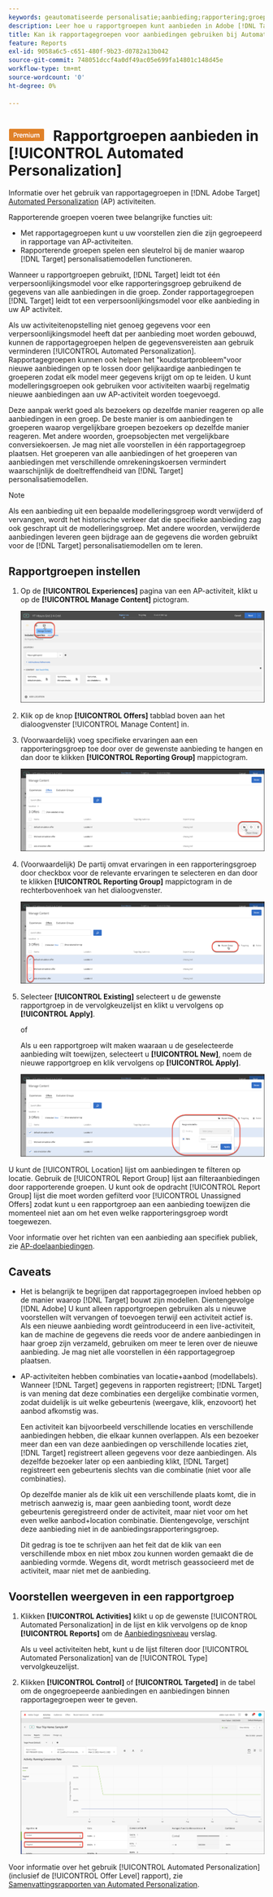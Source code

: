```yaml
---
keywords: geautomatiseerde personalisatie;aanbieding;rapportering;groep;rapporteringsgroep;ap
description: Leer hoe u rapportgroepen kunt aanbieden in Adobe [!DNL Target] [!UICONTROL Automated Personalization] activiteiten.
title: Kan ik rapportagegroepen voor aanbiedingen gebruiken bij Automated Personalization-activiteiten?
feature: Reports
exl-id: 9058a6c5-c651-480f-9b23-d0782a13b042
source-git-commit: 748051dccf4a0df49ac05e699fa14801c148d45e
workflow-type: tm+mt
source-wordcount: '0'
ht-degree: 0%

---
```


# ![PREMIUM](/help/main/assets/premium.png) Rapportgroepen aanbieden in [!UICONTROL Automated Personalization]

Informatie over het gebruik van rapportagegroepen in [!DNL Adobe Target] [Automated Personalization](/help/main/c-activities/t-automated-personalization/automated-personalization.md) (AP) activiteiten.

Rapporterende groepen voeren twee belangrijke functies uit:

* Met rapportagegroepen kunt u uw voorstellen zien die zijn gegroepeerd in rapportage van AP-activiteiten.
* Rapporterende groepen spelen een sleutelrol bij de manier waarop [!DNL Target] personalisatiemodellen functioneren.

Wanneer u rapportgroepen gebruikt, [!DNL Target] leidt tot één verpersoonlijkingsmodel voor elke rapporteringsgroep gebruikend de gegevens van alle aanbiedingen in die groep. Zonder rapportagegroepen [!DNL Target] leidt tot een verpersoonlijkingsmodel voor elke aanbieding in uw AP activiteit.

Als uw activiteitenopstelling niet genoeg gegevens voor een verpersoonlijkingsmodel heeft dat per aanbieding moet worden gebouwd, kunnen de rapportagegroepen helpen de gegevensvereisten aan gebruik verminderen [!UICONTROL Automated Personalization]. Rapportagegroepen kunnen ook helpen het &quot;koudstartprobleem&quot;voor nieuwe aanbiedingen op te lossen door gelijkaardige aanbiedingen te groeperen zodat elk model meer gegevens krijgt om op te leiden. U kunt modelleringsgroepen ook gebruiken voor activiteiten waarbij regelmatig nieuwe aanbiedingen aan uw AP-activiteit worden toegevoegd.

Deze aanpak werkt goed als bezoekers op dezelfde manier reageren op alle aanbiedingen in een groep. De beste manier is om aanbiedingen te groeperen waarop vergelijkbare groepen bezoekers op dezelfde manier reageren. Met andere woorden, groepsobjecten met vergelijkbare conversiekoersen. Je mag niet alle voorstellen in één rapportagegroep plaatsen. Het groeperen van alle aanbiedingen of het groeperen van aanbiedingen met verschillende omrekeningskoersen vermindert waarschijnlijk de doeltreffendheid van [!DNL Target] personalisatiemodellen.

>[!NOTE]
>
>Als een aanbieding uit een bepaalde modelleringsgroep wordt verwijderd of vervangen, wordt het historische verkeer dat die specifieke aanbieding zag ook geschrapt uit de modelleringsgroep. Met andere woorden, verwijderde aanbiedingen leveren geen bijdrage aan de gegevens die worden gebruikt voor de [!DNL Target] personalisatiemodellen om te leren.

## Rapportgroepen instellen

1. Op de **[!UICONTROL Experiences]** pagina van een AP-activiteit, klikt u op de **[!UICONTROL Manage Content]** pictogram.

   ![Het pictogram Inhoud beheren](/help/main/c-reports/assets/ap_manage_content.png)

1. Klik op de knop **[!UICONTROL Offers]** tabblad boven aan het dialoogvenster [!UICONTROL Manage Content] in.
1. (Voorwaardelijk) voeg specifieke ervaringen aan een rapporteringsgroep toe door over de gewenste aanbieding te hangen en dan door te klikken **[!UICONTROL Reporting Group]** mappictogram.

   ![pictogram Rapportagegroep](/help/main/c-reports/assets/ap_manage_content_2.png)

1. (Voorwaardelijk) De partij omvat ervaringen in een rapporteringsgroep door checkbox voor de relevante ervaringen te selecteren en dan door te klikken **[!UICONTROL Reporting Group]** mappictogram in de rechterbovenhoek van het dialoogvenster.

   ![pictogram Rapportagegroep](/help/main/c-reports/assets/ap_manage_content_3.png)

1. Selecteer **[!UICONTROL Existing]** selecteert u de gewenste rapportgroep in de vervolgkeuzelijst en klikt u vervolgens op **[!UICONTROL Apply]**.

   of

   Als u een rapportgroep wilt maken waaraan u de geselecteerde aanbieding wilt toewijzen, selecteert u **[!UICONTROL New]**, noem de nieuwe rapportgroep en klik vervolgens op **[!UICONTROL Apply]**.

   ![Nieuw pictogram om een nieuwe rapportgroep te maken](/help/main/c-reports/assets/ap_reporting_groups.png)

U kunt de [!UICONTROL Location] lijst om aanbiedingen te filteren op locatie. Gebruik de [!UICONTROL Report Group] lijst aan filteraanbiedingen door rapporterende groepen. U kunt ook de opdracht [!UICONTROL Report Group] lijst die moet worden gefilterd voor [!UICONTROL Unassigned Offers] zodat kunt u een rapportgroep aan een aanbieding toewijzen die momenteel niet aan om het even welke rapporteringsgroep wordt toegewezen.

Voor informatie over het richten van een aanbieding aan specifiek publiek, zie [AP-doelaanbiedingen](/help/main/c-activities/t-automated-personalization/ap-target-offers.md#task_F207ED7A41B84FD39BB6FCBFABF4B23E).

## Caveats

* Het is belangrijk te begrijpen dat rapportagegroepen invloed hebben op de manier waarop [!DNL Target] bouwt zijn modellen. Dientengevolge [!DNL Adobe] U kunt alleen rapportgroepen gebruiken als u nieuwe voorstellen wilt vervangen of toevoegen terwijl een activiteit actief is. Als een nieuwe aanbieding wordt geïntroduceerd in een live-activiteit, kan de machine de gegevens die reeds voor de andere aanbiedingen in haar groep zijn verzameld, gebruiken om meer te leren over de nieuwe aanbieding. Je mag niet alle voorstellen in één rapportagegroep plaatsen.

* AP-activiteiten hebben combinaties van locatie+aanbod (modellabels). Wanneer [!DNL Target] gegevens in rapporten registreert; [!DNL Target] is van mening dat deze combinaties een dergelijke combinatie vormen, zodat duidelijk is uit welke gebeurtenis (weergave, klik, enzovoort) het aanbod afkomstig was.

   Een activiteit kan bijvoorbeeld verschillende locaties en verschillende aanbiedingen hebben, die elkaar kunnen overlappen. Als een bezoeker meer dan een van deze aanbiedingen op verschillende locaties ziet, [!DNL Target] registreert alleen gegevens voor deze aanbiedingen. Als dezelfde bezoeker later op een aanbieding klikt, [!DNL Target] registreert een gebeurtenis slechts van die combinatie (niet voor alle combinaties).

   Op dezelfde manier als de klik uit een verschillende plaats komt, die in metrisch aanwezig is, maar geen aanbieding toont, wordt deze gebeurtenis geregistreerd onder de activiteit, maar niet voor om het even welke aanbod+location combinatie. Dientengevolge, verschijnt deze aanbieding niet in de aanbiedingsrapporteringsgroep.

   Dit gedrag is toe te schrijven aan het feit dat de klik van een verschillende mbox en niet mbox zou kunnen worden gemaakt die de aanbieding vormde. Wegens dit, wordt metrisch geassocieerd met de activiteit, maar niet met de aanbieding.

## Voorstellen weergeven in een rapportgroep

1. Klikken **[!UICONTROL Activities]** klikt u op de gewenste [!UICONTROL Automated Personalization] in de lijst en klik vervolgens op de knop **[!UICONTROL Reports]** om de [Aanbiedingsniveau](/help/main/c-reports/personalization-reports/reports-ap.md) verslag.

   Als u veel activiteiten hebt, kunt u de lijst filteren door [!UICONTROL Automated Personalization] van de [!UICONTROL Type] vervolgkeuzelijst.

1. Klikken **[!UICONTROL Control]** of **[!UICONTROL Targeted]** in de tabel om de ongegroepeerde aanbiedingen en aanbiedingen binnen rapportagegroepen weer te geven.

   ![Groepen voorstellen: Control en gericht](/help/main/c-reports/c-report-settings/assets/offer-groups.png)

Voor informatie over het gebruik [!UICONTROL Automated Personalization] (inclusief de [!UICONTROL Offer Level] rapport), zie [Samenvattingsrapporten van Automated Personalization](/help/main/c-reports/personalization-reports/reports-ap.md).


